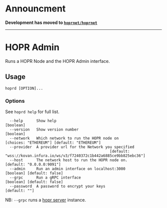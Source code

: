 # Announcment

**Development has moved to [`hoprnet/hoprnet`](https://github.com/hoprnet/hoprnet)**

---
# HOPR Admin

Runs a HOPR Node and the HOPR Admin interface.


## Usage

```
hoprd [OPTION]...
```


### Options
See `hoprd help` for full list.
```
  --help      Show help                                                                                        [boolean]
  --version   Show version number                                                                              [boolean]
  --network   Which network to run the HOPR node on                          [choices: "ETHEREUM"] [default: "ETHEREUM"]
  --provider  A provider url for the Network you specified
                                               [default: "wss://kovan.infura.io/ws/v3/f7240372c1b442a6885ce9bb825ebc36"]
  --host      The network host to run the HOPR node on.                                        [default: "0.0.0.0:9091"]
  --admin     Run an admin interface on localhost:3000                                        [boolean] [default: false]
  --grpc      Run a gRPC interface                                                            [boolean] [default: false]
  --password  A password to encrypt your keys                                                              [default: ""]
```

NB:
`--grpc` runs a [hopr server](https://github.com/hoprnet/hopr-server) instance.

